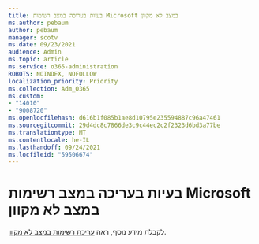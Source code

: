 ```yaml
---
title: בעיות בעריכה במצב רשימות Microsoft במצב לא מקוון
ms.author: pebaum
author: pebaum
manager: scotv
ms.date: 09/23/2021
audience: Admin
ms.topic: article
ms.service: o365-administration
ROBOTS: NOINDEX, NOFOLLOW
localization_priority: Priority
ms.collection: Adm_O365
ms.custom:
- "14010"
- "9008720"
ms.openlocfilehash: d616b1f085b1ae8d10795e235594887c96a47461
ms.sourcegitcommit: 29d4dc8c7866de3c9c44ec2c2f2323d6bd3a77be
ms.translationtype: MT
ms.contentlocale: he-IL
ms.lasthandoff: 09/24/2021
ms.locfileid: "59506674"
---
```

# <a name="issues-with-editing-microsoft-lists-offline"></a>בעיות בעריכה במצב רשימות Microsoft במצב לא מקוון

לקבלת מידע נוסף, ראה [עריכת רשימות במצב לא מקוון](https://support.microsoft.com/en-us/office/edit-lists-offline-41403c3e-1795-4e07-b56b-ae591cbde2f9).